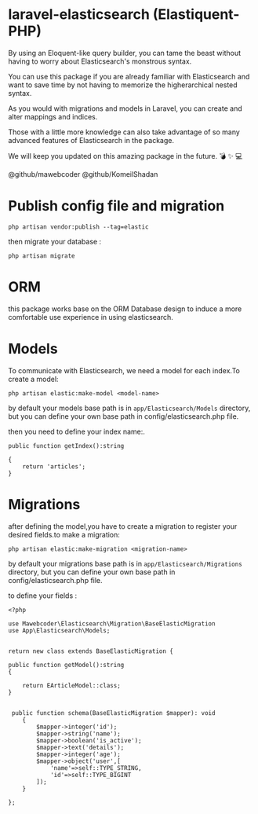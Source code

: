 
# laravel-elasticsearch (Elastiquent-PHP)

By using an Eloquent-like query builder, you can tame the beast without having to worry about Elasticsearch's monstrous syntax.

You can use this package if you are already familiar with Elasticsearch and want to save time by not having to memorize the higherarchical nested syntax.

As you would with migrations and models in Laravel, you can create and alter mappings and indices.

Those with a little more knowledge can also take advantage of so many advanced features of Elasticsearch in the package.

We will keep you updated on this amazing package in the future. :bomb: :sparkles: :computer:



@github/mawebcoder @github/KomeilShadan


# Publish config file and migration

``php artisan vendor:publish --tag=elastic``

then migrate your database :

``php artisan migrate``


# ORM
this package works base on the ORM Database design to induce a more comfortable use experience in using elasticsearch.

# Models
To communicate with Elasticsearch, we need a model for each index.To create a model:

``php artisan elastic:make-model <model-name>``

by default your models base path is in ``app/Elasticsearch/Models`` directory, but you can  define your own base path  in config/elasticsearch.php file.

then you need to define your index name:.

```
public function getIndex():string 

{
    return 'articles';
}

```

# Migrations

after defining the model,you have to create a migration to register your desired fields.to make a migration:

``php artisan elastic:make-migration <migration-name>``

by default your migrations base path is in ``app/Elasticsearch/Migrations`` directory, but you can  define your own base path  in config/elasticsearch.php file.

to define your fields :


```
<?php

use Mawebcoder\Elasticsearch\Migration\BaseElasticMigration
use App\Elasticsearch\Models;


return new class extends BaseElasticMigration {

public function getModel():string 
{

    return EArticleModel::class;
}


 public function schema(BaseElasticMigration $mapper): void
    {
        $mapper->integer('id');
        $mapper->string('name');
        $mapper->boolean('is_active');
        $mapper->text('details');
        $mapper->integer('age');
        $mapper->object('user',[
            'name'=>self::TYPE_STRING,
            'id'=>self::TYPE_BIGINT
        ]);
    }

};

```



